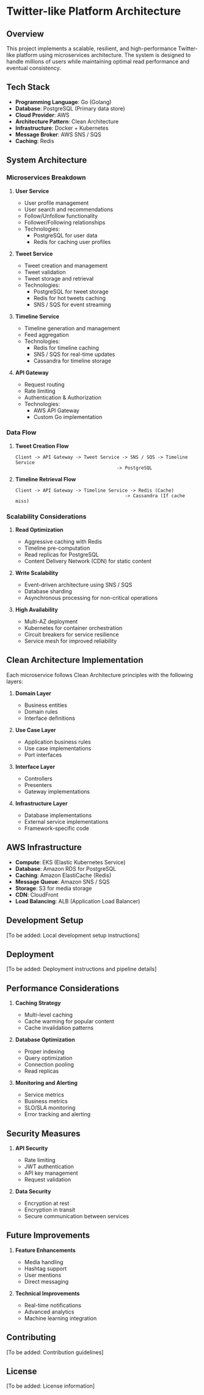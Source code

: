 # Twitter-like Platform Architecture

## Overview
This project implements a scalable, resilient, and high-performance Twitter-like platform using microservices architecture. The system is designed to handle millions of users while maintaining optimal read performance and eventual consistency.

## Tech Stack
- **Programming Language**: Go (Golang)
- **Database**: PostgreSQL (Primary data store)
- **Cloud Provider**: AWS
- **Architecture Pattern**: Clean Architecture
- **Infrastructure**: Docker + Kubernetes
- **Message Broker**: AWS SNS / SQS
- **Caching**: Redis

## System Architecture

### Microservices Breakdown

1. **User Service**
   - User profile management
   - User search and recommendations
   - Follow/Unfollow functionality
   - Follower/Following relationships
   - Technologies:
     - PostgreSQL for user data
     - Redis for caching user profiles

2. **Tweet Service**
   - Tweet creation and management
   - Tweet validation
   - Tweet storage and retrieval
   - Technologies:
     - PostgreSQL for tweet storage
     - Redis for hot tweets caching
     - SNS / SQS for event streaming

3. **Timeline Service**
   - Timeline generation and management
   - Feed aggregation
   - Technologies:
     - Redis for timeline caching
     - SNS / SQS for real-time updates
     - Cassandra for timeline storage

5. **API Gateway**
   - Request routing
   - Rate limiting
   - Authentication & Authorization
   - Technologies:
     - AWS API Gateway
     - Custom Go implementation

### Data Flow

1. **Tweet Creation Flow**
   ```
   Client -> API Gateway -> Tweet Service -> SNS / SQS -> Timeline Service
                                        -> PostgreSQL
   ```

2. **Timeline Retrieval Flow**
   ```
   Client -> API Gateway -> Timeline Service -> Redis (Cache)
                                           -> Cassandra (If cache miss)
   ```

### Scalability Considerations

1. **Read Optimization**
   - Aggressive caching with Redis
   - Timeline pre-computation
   - Read replicas for PostgreSQL
   - Content Delivery Network (CDN) for static content

2. **Write Scalability**
   - Event-driven architecture using SNS / SQS
   - Database sharding
   - Asynchronous processing for non-critical operations

3. **High Availability**
   - Multi-AZ deployment
   - Kubernetes for container orchestration
   - Circuit breakers for service resilience
   - Service mesh for improved reliability

## Clean Architecture Implementation

Each microservice follows Clean Architecture principles with the following layers:

1. **Domain Layer**
   - Business entities
   - Domain rules
   - Interface definitions

2. **Use Case Layer**
   - Application business rules
   - Use case implementations
   - Port interfaces

3. **Interface Layer**
   - Controllers
   - Presenters
   - Gateway implementations

4. **Infrastructure Layer**
   - Database implementations
   - External service implementations
   - Framework-specific code

## AWS Infrastructure

- **Compute**: EKS (Elastic Kubernetes Service)
- **Database**: Amazon RDS for PostgreSQL
- **Caching**: Amazon ElastiCache (Redis)
- **Message Queue**: Amazon SNS / SQS
- **Storage**: S3 for media storage
- **CDN**: CloudFront
- **Load Balancing**: ALB (Application Load Balancer)

## Development Setup

[To be added: Local development setup instructions]

## Deployment

[To be added: Deployment instructions and pipeline details]

## Performance Considerations

1. **Caching Strategy**
   - Multi-level caching
   - Cache warming for popular content
   - Cache invalidation patterns

2. **Database Optimization**
   - Proper indexing
   - Query optimization
   - Connection pooling
   - Read replicas

3. **Monitoring and Alerting**
   - Service metrics
   - Business metrics
   - SLO/SLA monitoring
   - Error tracking and alerting

## Security Measures

1. **API Security**
   - Rate limiting
   - JWT authentication
   - API key management
   - Request validation

2. **Data Security**
   - Encryption at rest
   - Encryption in transit
   - Secure communication between services

## Future Improvements

1. **Feature Enhancements**
   - Media handling
   - Hashtag support
   - User mentions
   - Direct messaging

2. **Technical Improvements**
   - Real-time notifications
   - Advanced analytics
   - Machine learning integration

## Contributing

[To be added: Contribution guidelines]

## License

[To be added: License information] 
